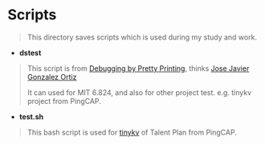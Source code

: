 # Scripts

> This directory saves scripts which is used during my study and work.



- **dstest**

> This script is from [Debugging by Pretty Printing](https://blog.josejg.com/debugging-pretty/), thinks [Jose Javier Gonzalez Ortiz](https://josejg.com/)
>
> It can used for MIT 6.824, and also for other project test. e.g. tinykv project from PingCAP.



- **test.sh**

> This bash script is used for [tinykv](https://github.com/tidb-incubator/tinykv) of Talent Plan from PingCAP.